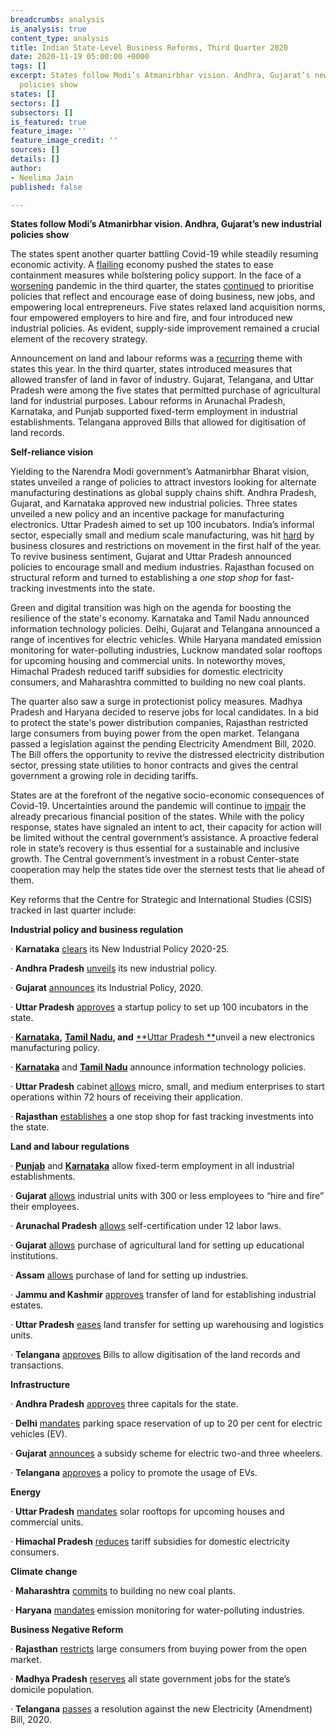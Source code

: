 ```yaml
---
breadcrumbs: analysis
is_analysis: true
content_type: analysis
title: Indian State-Level Business Reforms, Third Quarter 2020
date: 2020-11-19 05:00:00 +0000
tags: []
excerpt: States follow Modi’s Atmanirbhar vision. Andhra, Gujarat’s new industrial
  policies show
states: []
sectors: []
subsectors: []
is_featured: true
feature_image: ''
feature_image_credit: ''
sources: []
details: []
author:
- Neelima Jain
published: false

---
```

**States follow Modi’s Atmanirbhar vision. Andhra, Gujarat’s new industrial policies show**

The states spent another quarter battling Covid-19 while steadily resuming economic activity. A [flailing](https://urldefense.com/v3/__https:/www.washingtonpost.com/world/asia_pacific/indias-economy-contracts-by-nearly-24-percent-amid-pandemic/2020/08/31/92318fbe-eb70-11ea-bd08-1b10132b458f_story.html__;!!KRhing!PCak9F1LxJH9ySUK0Pk77XMU-_aCsuj7s_bHokf0SMSzo9MDZisR0W_uYHY$ "https://urldefense.com/v3/__https:/www.washingtonpost.com/world/asia_pacific/indias-economy-contracts-by-nearly-24-percent-amid-pandemic/2020/08/31/92318fbe-eb70-11ea-bd08-1b10132b458f_story.html__;!!KRhing!PCak9F1LxJH9ySUK0Pk77XMU-_aCsuj7s_bHokf0SMSzo9MD") economy pushed the states to ease containment measures while bolstering policy support. In the face of a [worsening](https://urldefense.com/v3/__https:/www.theguardian.com/world/2020/sep/03/india-record-83883-covid-19-cases-in-day__;!!KRhing!PCak9F1LxJH9ySUK0Pk77XMU-_aCsuj7s_bHokf0SMSzo9MDZisRY3Z73f8$) pandemic in the third quarter, the states [continued](https://urldefense.com/v3/__https:/theprint.in/opinion/chhattisgarh-to-punjab-covid-forcing-states-to-reform-but-a-lot-hinges-on-modi-govt-support/488950/__;!!KRhing!PCak9F1LxJH9ySUK0Pk77XMU-_aCsuj7s_bHokf0SMSzo9MDZisRHYXwoms$) to prioritise policies that reflect and encourage ease of doing business, new jobs, and empowering local entrepreneurs. Five states relaxed land acquisition norms, four empowered employers to hire and fire, and four introduced new industrial policies. As evident, supply-side improvement remained a crucial element of the recovery strategy.

Announcement on land and labour reforms was a [recurring](https://urldefense.com/v3/__https:/theprint.in/opinion/chhattisgarh-to-punjab-covid-forcing-states-to-reform-but-a-lot-hinges-on-modi-govt-support/488950/__;!!KRhing!PCak9F1LxJH9ySUK0Pk77XMU-_aCsuj7s_bHokf0SMSzo9MDZisRHYXwoms$) theme with states this year. In the third quarter, states introduced measures that allowed transfer of land in favor of industry. Gujarat, Telangana, and Uttar Pradesh were among the five states that permitted purchase of agricultural land for industrial purposes. Labour reforms in Arunachal Pradesh, Karnataka, and Punjab supported fixed-term employment in industrial establishments. Telangana approved Bills that allowed for digitisation of land records.

**Self-reliance vision**

Yielding to the Narendra Modi government’s Aatmanirbhar Bharat vision, states unveiled a range of policies to attract investors looking for alternate manufacturing destinations as global supply chains shift. Andhra Pradesh, Gujarat, and Karnataka approved new industrial policies. Three states unveiled a new policy and an incentive package for manufacturing electronics. Uttar Pradesh aimed to set up 100 incubators. India’s informal sector, especially small and medium scale manufacturing, was hit [hard](https://urldefense.com/v3/__https:/www.wsj.com/articles/covid-19-hits-indias-already-faltering-consumers-hardest-11597921200__;!!KRhing!PCak9F1LxJH9ySUK0Pk77XMU-_aCsuj7s_bHokf0SMSzo9MDZisRgt7LtC4$) by business closures and restrictions on movement in the first half of the year. To revive business sentiment, Gujarat and Uttar Pradesh announced policies to encourage small and medium industries. Rajasthan focused on structural reform and turned to establishing a _one stop shop_ for fast-tracking investments into the state.

Green and digital transition was high on the agenda for boosting the resilience of the state's economy. Karnataka and Tamil Nadu announced information technology policies. Delhi, Gujarat and Telangana announced a range of incentives for electric vehicles. While Haryana mandated emission monitoring for water-polluting industries, Lucknow mandated solar rooftops for upcoming housing and commercial units. In noteworthy moves, Himachal Pradesh reduced tariff subsidies for domestic electricity consumers, and Maharashtra committed to building no new coal plants.

The quarter also saw a surge in protectionist policy measures. Madhya Pradesh and Haryana decided to reserve jobs for local candidates. In a bid to protect the state's power distribution companies, Rajasthan restricted large consumers from buying power from the open market. Telangana passed a legislation against the pending Electricity Amendment Bill, 2020. The Bill offers the opportunity to revive the distressed electricity distribution sector, pressing state utilities to honor contracts and gives the central government a growing role in deciding tariffs.

States are at the forefront of the negative socio-economic consequences of Covid-19. Uncertainties around the pandemic will continue to [impair](https://urldefense.com/v3/__https:/www.bloombergquint.com/bq-blue-exclusive/the-financial-state-of-indias-states__;!!KRhing!PCak9F1LxJH9ySUK0Pk77XMU-_aCsuj7s_bHokf0SMSzo9MDZisRmaWtYiE$ "https://urldefense.com/v3/__https:/www.bloombergquint.com/bq-blue-exclusive/the-financial-state-of-indias-states__;!!KRhing!PCak9F1LxJH9ySUK0Pk77XMU-_aCsuj7s_bHokf0SMSzo9MDZisRmaWtYiE$") the already precarious financial position of the states. While with the policy response, states have signaled an intent to act, their capacity for action will be limited without the central government’s assistance. A proactive federal role in state’s recovery is thus essential for a sustainable and inclusive growth. The Central government’s investment in a robust Center-state cooperation may help the states tide over the sternest tests that lie ahead of them.

Key reforms that the Centre for Strategic and International Studies (CSIS) tracked in last quarter include:

**Industrial policy and business regulation**

· **Karnataka** [clears](https://urldefense.com/v3/__https:/economictimes.indiatimes.com/news/economy/policy/new-industrial-policy-for-karnataka-business-turnover-jobs-added-to-decide-state-sops/articleshow/77140345.cms__;!!KRhing!PCak9F1LxJH9ySUK0Pk77XMU-_aCsuj7s_bHokf0SMSzo9MDZisRZD4Q4rM$) its New Industrial Policy 2020-25.

· **Andhra Pradesh** [unveils](https://urldefense.com/v3/__https:/www.livemint.com/news/india/andhra-govt-unveils-new-industrial-policy-identifies-10-thrust-areas-11597045676550.html__;!!KRhing!PCak9F1LxJH9ySUK0Pk77XMU-_aCsuj7s_bHokf0SMSzo9MDZisR9ZaBVtw$) its new industrial policy.

· **Gujarat** [announces](https://urldefense.com/v3/__https:/economictimes.indiatimes.com/news/economy/policy/gujarat-announces-industrial-policy-2020-cm-vijay-rupani-says-it-will-make-the-state-atmanirbhar/articleshow/77410785.cms__;!!KRhing!PCak9F1LxJH9ySUK0Pk77XMU-_aCsuj7s_bHokf0SMSzo9MDZisRxZgWRIc$) its Industrial Policy, 2020.

· **Uttar Pradesh** [approves](https://urldefense.com/v3/__https:/www.livemint.com/companies/start-ups/up-startup-policy-aims-100-incubators-and-10-000-startups-in-state-11594273185329.html__;!!KRhing!PCak9F1LxJH9ySUK0Pk77XMU-_aCsuj7s_bHokf0SMSzo9MDZisRZljBs3U$) a startup policy to set up 100 incubators in the state.

· [**Karnataka**](https://urldefense.com/v3/__https:/swarajyamag.com/insta/karnataka-announces-major-incentives-for-electronic-design-and-manufacturing-sector-including-land-subsidy__;!!KRhing!PCak9F1LxJH9ySUK0Pk77XMU-_aCsuj7s_bHokf0SMSzo9MDZisRyIdn7xA$)**,** [**Tamil Nadu**](https://urldefense.com/v3/__https:/www.business-standard.com/article/economy-policy/tamil-nadu-govt-releases-policy-for-electronics-hardware-manufacturing-120090700360_1.html__;!!KRhing!PCak9F1LxJH9ySUK0Pk77XMU-_aCsuj7s_bHokf0SMSzo9MDZisRL554ZkI$)**, and** [**Uttar Pradesh **](https://urldefense.com/v3/__https:/www.financialexpress.com/industry/uttar-pradesh-unveils-new-electronics-manufacturing-policy/2059211/__;!!KRhing!PCak9F1LxJH9ySUK0Pk77XMU-_aCsuj7s_bHokf0SMSzo9MDZisRJ_qvtmw$)unveil a new electronics manufacturing policy.

· [**Karnataka**](https://urldefense.com/v3/__https:/economictimes.indiatimes.com/tech/ites/small-is-beautiful-karnatakas-new-it-policy-offers-sops-for-co-working-spaces-tech-firms-away-from-bengaluru/articleshow/77923713.cms__;!!KRhing!PCak9F1LxJH9ySUK0Pk77XMU-_aCsuj7s_bHokf0SMSzo9MDZisRbKt2AdE$) and [**Tamil Nadu**](https://urldefense.com/v3/__https:/timesofindia.indiatimes.com/city/chennai/tamil-nadu-focuses-on-abc-of-tech-policies/articleshow/78214068.cms__;!!KRhing!PCak9F1LxJH9ySUK0Pk77XMU-_aCsuj7s_bHokf0SMSzo9MDZisRUnRnF7c$) announce information technology policies.

· **Uttar Pradesh** cabinet [allows](https://urldefense.com/v3/__https:/timesofindia.indiatimes.com/city/lucknow/up-govt-eases-norms-for-establishing-msme-units/articleshow/77623313.cms__;!!KRhing!PCak9F1LxJH9ySUK0Pk77XMU-_aCsuj7s_bHokf0SMSzo9MDZisRPnV9bnI$) micro, small, and medium enterprises to start operations within 72 hours of receiving their application.

· **Rajasthan** [establishes](https://urldefense.com/v3/__http:/www.businessworld.in/article/Rajasthan-Government-Nods-To-One-Stop-Shop-For-Fast-Tracking-Investments/17-07-2020-298594/__;!!KRhing!PCak9F1LxJH9ySUK0Pk77XMU-_aCsuj7s_bHokf0SMSzo9MDZisRShefPUA$) a one stop shop for fast tracking investments into the state.

**Land and labour regulations**

· [**Punjab**](https://urldefense.com/v3/__https:/timesofindia.indiatimes.com/city/chandigarh/punjab-to-allow-fixed-term-industrial-employment/articleshow/76884792.cms__;!!KRhing!PCak9F1LxJH9ySUK0Pk77XMU-_aCsuj7s_bHokf0SMSzo9MDZisRTffK22I$) and [**Karnataka**](https://urldefense.com/v3/__https:/timesofindia.indiatimes.com/city/bengaluru/karnataka-allows-flexible-hiring-across-industry/articleshow/76824844.cms?utm_source=contentofinterest&utm_medium=text&utm_campaign=cppst__;!!KRhing!PCak9F1LxJH9ySUK0Pk77XMU-_aCsuj7s_bHokf0SMSzo9MDZisRtHj-b4A$) allow fixed-term employment in all industrial establishments.

· **Gujarat** [allows](https://urldefense.com/v3/__https:/www.deccanherald.com/national/west/gujarat-govt-makes-labour-law-flexible-for-industries-with-less-than-300-workmen-to-hire-and-fire-without-permission-861935.html__;!!KRhing!PCak9F1LxJH9ySUK0Pk77XMU-_aCsuj7s_bHokf0SMSzo9MDZisRQQBbNRY$) industrial units with 300 or less employees to “hire and fire” their employees.

· **Arunachal Pradesh** [allows](https://urldefense.com/v3/__https:/nenow.in/north-east-news/arunachal-pradesh/arunachal-pradesh-cabinet-approves-ordinance-for-labour-reforms.html__;!!KRhing!PCak9F1LxJH9ySUK0Pk77XMU-_aCsuj7s_bHokf0SMSzo9MDZisRIEYPtZA$) self-certification under 12 labor laws.

· **Gujarat** [allows](https://urldefense.com/v3/__https:/timesofindia.indiatimes.com/city/ahmedabad/curbs-eased-to-buy-agricultural-land-for-setting-up-education-institutions/articleshow/77665840.cms__;!!KRhing!PCak9F1LxJH9ySUK0Pk77XMU-_aCsuj7s_bHokf0SMSzo9MDZisR-m_H7yA$) purchase of agricultural land for setting up educational institutions.

· **Assam** [allows](https://urldefense.com/v3/__https:/indianexpress.com/article/north-east-india/assam/assam-announces-ordinance-allowing-land-conversion-for-msmes-without-clearances-6485978/__;!!KRhing!PCak9F1LxJH9ySUK0Pk77XMU-_aCsuj7s_bHokf0SMSzo9MDZisRkic0lwc$) purchase of land for setting up industries.

· **Jammu and Kashmir** [approves](https://urldefense.com/v3/__https:/www.thekashmirmonitor.net/over-9600-kanals-transferred-to-ic-dept-to-establish-37-industrial-estates-across-jk/__;!!KRhing!PCak9F1LxJH9ySUK0Pk77XMU-_aCsuj7s_bHokf0SMSzo9MDZisR4ZncI48$) transfer of land for establishing industrial estates.

· **Uttar Pradesh** [eases](https://urldefense.com/v3/__https:/timesofindia.indiatimes.com/city/lucknow/industry-rate-on-land-purchase-for-warehousing-and-logistics/articleshow/77137067.cms__;!!KRhing!PCak9F1LxJH9ySUK0Pk77XMU-_aCsuj7s_bHokf0SMSzo9MDZisR1jGd1sI$) land transfer for setting up warehousing and logistics units.

· **Telangana** [approves](https://urldefense.com/v3/__https:/telanganatoday.com/telangana-cabinet-clears-revenue-other-bills__;!!KRhing!PCak9F1LxJH9ySUK0Pk77XMU-_aCsuj7s_bHokf0SMSzo9MDZisR012qnOo$) Bills to allow digitisation of the land records and transactions.

**Infrastructure**

· **Andhra Pradesh** [approves](https://urldefense.com/v3/__https:/www.hindustantimes.com/india-news/andhra-to-get-3-new-capital-cities-as-governor-approves-two-controversial-bills/story-yjiWDqyvDMeYVwOiHTs7IK.html__;!!KRhing!PCak9F1LxJH9ySUK0Pk77XMU-_aCsuj7s_bHokf0SMSzo9MDZisREU803Zc$) three capitals for the state.

· **Delhi** [mandates](https://urldefense.com/v3/__https:/energy.economictimes.indiatimes.com/news/power/housing-societies-malls-must-reserve-20-per-cent-parking-for-e-vehicles-in-delhi/76854703__;!!KRhing!PCak9F1LxJH9ySUK0Pk77XMU-_aCsuj7s_bHokf0SMSzo9MDZisRjLt1uWk$) parking space reservation of up to 20 per cent for electric vehicles (EV).

· **Gujarat** [announces](https://urldefense.com/v3/__https:/timesofindia.indiatimes.com/city/ahmedabad/govt-announces-e-vehicle-subsidy/articleshow/78175789.cms__;!!KRhing!PCak9F1LxJH9ySUK0Pk77XMU-_aCsuj7s_bHokf0SMSzo9MDZisRj8LxkU4$) a subsidy scheme for electric two-and three wheelers.

· **Telangana** [approves](https://urldefense.com/v3/__https:/auto.economictimes.indiatimes.com/news/industry/telangana-govt-exempts-evs-from-road-tax-registration-fees-under-new-policy/77390154__;!!KRhing!PCak9F1LxJH9ySUK0Pk77XMU-_aCsuj7s_bHokf0SMSzo9MDZisRGMQKH5w$) a policy to promote the usage of EVs.

**Energy**

· **Uttar Pradesh** [mandates](https://urldefense.com/v3/__https:/energy.economictimes.indiatimes.com/news/renewable/lucknow-solar-rooftops-must-for-upcoming-houses-on-500sqm/77496017__;!!KRhing!PCak9F1LxJH9ySUK0Pk77XMU-_aCsuj7s_bHokf0SMSzo9MDZisR1chdEm0$) solar rooftops for upcoming houses and commercial units.

· **Himachal Pradesh** [reduces](https://urldefense.com/v3/__https:/mercomindia.com/himachal-pradesh-reduces-subsidies/__;!!KRhing!PCak9F1LxJH9ySUK0Pk77XMU-_aCsuj7s_bHokf0SMSzo9MDZisR22COKro$) tariff subsidies for domestic electricity consumers.

**Climate change**

· **Maharashtra** [commits](https://urldefense.com/v3/__https:/energy.economictimes.indiatimes.com/news/power/maharashtra-no-new-thermal-power-units-in-state-says-raut/77795901__;!!KRhing!PCak9F1LxJH9ySUK0Pk77XMU-_aCsuj7s_bHokf0SMSzo9MDZisRLsX6tx4$) to building no new coal plants.

· **Haryana** [mandates](https://urldefense.com/v3/__https:/timesofindia.indiatimes.com/city/chandigarh/haryana-to-install-devices-on-industries-to-monitor-pollution-electronically/articleshow/77004244.cms__;!!KRhing!PCak9F1LxJH9ySUK0Pk77XMU-_aCsuj7s_bHokf0SMSzo9MDZisRYtsqlwk$) emission monitoring for water-polluting industries.

**Business Negative Reform**

· **Rajasthan** [restricts](https://urldefense.com/v3/__https:/energy.economictimes.indiatimes.com/news/renewable/draft-regulations-to-make-solar-costlier-for-open-access-consumers-in-rajasthan/77232357__;!!KRhing!PCak9F1LxJH9ySUK0Pk77XMU-_aCsuj7s_bHokf0SMSzo9MDZisRnk8PFok$) large consumers from buying power from the open market.

· **Madhya Pradesh** [reserves](https://urldefense.com/v3/__https:/www.newindianexpress.com/nation/2020/aug/18/mps-resources-for-mps-children-chouhan-says-all-state-govt-jobs-reserved-for-state-residents-2185022.html__;!!KRhing!PCak9F1LxJH9ySUK0Pk77XMU-_aCsuj7s_bHokf0SMSzo9MDZisRmXvzViY$) all state government jobs for the state’s domicile population.

· **Telangana** [passes](https://urldefense.com/v3/__https:/energy.economictimes.indiatimes.com/news/power/telangana-assembly-passes-resolution-against-electricity-amendment-bill/78139610__;!!KRhing!PCak9F1LxJH9ySUK0Pk77XMU-_aCsuj7s_bHokf0SMSzo9MDZisRMWC7Ie4$) a resolution against the new Electricity (Amendment) Bill, 2020.